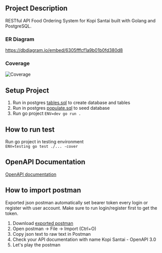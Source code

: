 ## Project Description
RESTful API Food Ordering System for Kopi Santai built with Golang and PostgreSQL.

### ER Diagram  
https://dbdiagram.io/embed/6305fffcf1a9b01b0fd380d8

### Coverage
![Coverage](https://heroku.example.com/assets/docs/coverage.png "coverage")
  
  
## Setup Project
1. Run in postgres [tables.sql](https://heroku.example.com/tables.sql) to create database and tables
2. Run in postgres [populate.sql](https://heroku.example.com/populate.sql) to seed database
3. Run go project ```ENV=dev go run .```

## How to run test
Run go project in testing environment  
```ENV=testing go test ./... -cover```  
  
## OpenAPI Documentation
[OpenAPI documentation](https://heroku.example.com/docs)  
  
## How to import postman
Exported json postman automatically set bearer token every login or register with user account.
Make sure to run login/register first to get the token.
1. Download [exported postman](https://heroku.example.com/openapi.json)
2. Open postman -> File -> Import (Ctrl+O)
3. Copy json text to raw text in Postman
4. Check your API documentation with name Kopi Santai - OpenAPI 3.0
5. Let's play the postman
